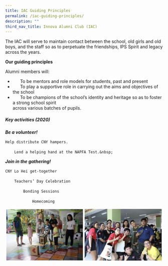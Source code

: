 ```yaml
---
title: IAC Guiding Principles
permalink: /iac-guiding-principles/
description: ""
third_nav_title: Innova Alumni Club (IAC)
---
```

The IAC will serve to maintain contact between the school, old girls and old boys, and the staff so as to perpetuate the friendships, IPS Spirit and legacy across the years.

**Our guiding principles**

Alumni members will:

*   &nbsp;&nbsp;&nbsp; &nbsp; To be mentors and role models for students, past and present
*   &nbsp; &nbsp; &nbsp; To play a supportive role in carrying out the aims and objectives of the school
*   &nbsp; &nbsp; &nbsp; To be champions of the school’s identity and heritage so as to foster a strong school spirit  
    across various batches of pupils.

##### **Key activities (2020)**

_**Be a volunteer!**_&nbsp;

	Help distribute CNY hampers.

		Lend a helping hand at the NAPFA Test.&nbsp;

_**Join in the gathering!**_

	CNY Lo Hei get-together

		Teachers’ Day Celebration

			Bonding Sessions

				Homecoming
				
![IAC Gathering](/images/IAC%20Gathering.jpg)


